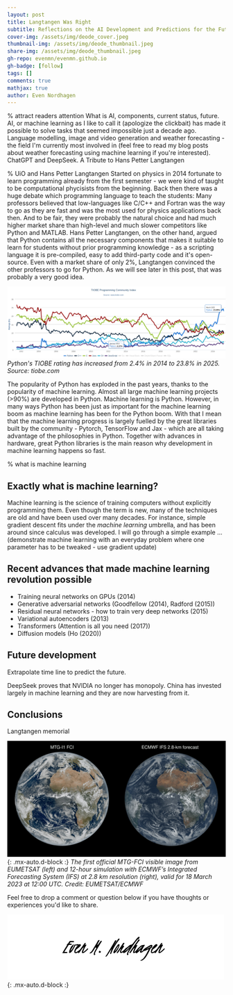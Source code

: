 ```yaml
---
layout: post
title: Langtangen Was Right
subtitle: Reflections on the AI Development and Predictions for the Future
cover-img: /assets/img/deode_cover.jpeg
thumbnail-img: /assets/img/deode_thumbnail.jpeg
share-img: /assets/img/deode_thumbnail.jpeg
gh-repo: evenmn/evenmn.github.io
gh-badge: [follow]
tags: []
comments: true
mathjax: true
author: Even Nordhagen
---
```


% attract readers attention
What is AI, components, current status, future. AI, or machine learning as I like to call it (apologize the clickbait) has made it possible to solve tasks that seemed impossible just a decade ago. Language modelling, image and video generation and weather forecasting - the field I'm currently most involved in (feel free to read my blog posts about weather forecasting using machine learning if you're interested). ChatGPT and DeepSeek. A Tribute to Hans Petter Langtangen

% UiO and Hans Petter Langtangen
Started on physics in 2014 fortunate to learn programming already from the first semester - we were kind of taught to be computational phycisists from the beginning. Back then there was a huge debate which programming language to teach the students: Many professors believed that low-languages like C/C++ and Fortran was the way to go as they are fast and was the most used for physics applications back then. And to be fair, they were probably the natural choice and had much higher market share than high-level and much slower competitors like Python and MATLAB. Hans Petter Langtangen, on the other hand, argued that Python contains all the necessary components that makes it suitable to learn for students without prior programming knowledge - as a scripting language it is pre-compiled, easy to add third-party code and it's open-source. Even with a market share of only 2%, Langtangen convinced the other professors to go for Python. As we will see later in this post, that was probably a very good idea.

![TIOBE Weather Forecasting Machine Learning Python](/assets/img/ai-reflections/tiobe.png)
*Python's TIOBE rating has increased from 2.4% in 2014 to 23.8% in 2025. Source: tiobe.com*
 
The popularity of Python has exploded in the past years, thanks to the popularity of machine learning. Almost all large machine learning projects (>90%) are developed in Python. Machine learning is Python. However, in many ways Python has been just as important for the machine learning boom as machine learning has been for the Python boom. With that I mean that the machine learning progress is largely fuelled by the great libraries built by the community - Pytorch, TensorFlow and Jax - which are all taking advantage of the philosophies in Python. Together with advances in hardware, great Python libraries is the main reason why development in machine learning happens so fast.

% what is machine learning
## Exactly what is machine learning?
Machine learning is the science of training computers without explicitly programming them. Even though the term is new, many of the techniques are old and have been used over many decades. For instance, simple gradient descent fits under the *machine learning* umbrella, and has been around since calculus was developed. I will go through a simple example ...
(demonstrate machine learning with an everyday problem where one parameter has to be tweaked - use gradient update)

## Recent advances that made machine learning revolution possible
- Training neural networks on GPUs (2014)
- Generative adversarial networks (Goodfellow (2014), Radford (2015))
- Residual neural networks - how to train very deep networks (2015)
- Variational autoencoders (2013)
- Transformers (Attention is all you need (2017))
- Diffusion models (Ho (2020))

## Future development
Extrapolate time line to predict the future. 

DeepSeek proves that NVIDIA no longer has monopoly. China has invested largely in machine learning and they are now harvesting from it.

## Conclusions
Langtangen memorial

![Destination Earth Digital Twin](/assets/img/deode_1.gif){: .mx-auto.d-block :}
*The first official MTG-FCI visible image from EUMETSAT (left) and 12-hour simulation with ECMWF’s Integrated Forecasting System (IFS) at 2.8 km resolution (right), valid for 18 March 2023 at 12:00 UTC. Credit: EUMETSAT/ECMWF*

Feel free to drop a comment or question below if you have thoughts or experiences you'd like to share.

![Signature](/assets/img/signature.png){: .mx-auto.d-block :}
